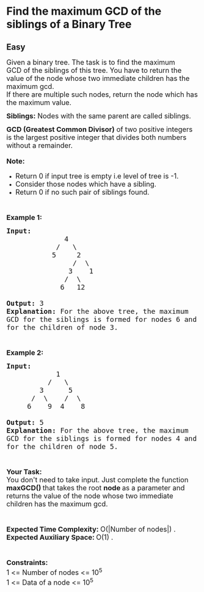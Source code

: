 # Find the maximum GCD of the siblings of a Binary Tree
## Easy
<div class="problems_problem_content__Xm_eO" bis_skin_checked="1"><p><span style="font-size:18px">Given a binary tree. The task is to find the maximum GCD&nbsp;of the siblings of this tree. You have to return the value of the node whose two immediate children has the maximum gcd.<br>
If there are multiple such nodes, return&nbsp;the node which has the maximum value.</span></p>

<p><span style="font-size:18px"><strong>Siblings:</strong>&nbsp;Nodes with the same parent are called siblings.</span></p>

<p><span style="font-size:18px"><strong>GCD (Greatest Common Divisor)</strong>&nbsp;of two positive integers is the largest positive integer that divides both numbers without a remainder.</span></p>

<h4><span style="font-size:18px"><strong>Note:</strong></span></h4>

<ul>
	<li><span style="font-size:18px">Return 0&nbsp;if input tree is empty i.e level of tree is -1.</span></li>
	<li><span style="font-size:18px">Consider those nodes which have a&nbsp;sibling.</span></li>
	<li><span style="font-size:18px">Return 0&nbsp;if no such pair of siblings found.</span></li>
</ul>

<p>&nbsp;</p>

<p><span style="font-size:18px"><strong>Example 1:</strong></span></p>

<pre><span style="font-size:18px"><strong>Input:</strong>
              4
            /   \
           5     2
                /  \
               3    1
              /  \
             6   12

<strong>Output:</strong> 3
<strong>Explanation:</strong> For the above tree, the maximum
GCD for the siblings is formed for nodes 6 and 12
for the children of node 3.</span></pre>

<p>&nbsp;</p>

<p><span style="font-size:18px"><strong>Example 2:</strong></span></p>

<pre><span style="font-size:18px"><strong>Input: </strong>
            1
          /   \
        3      5
      /  \    /  \
     6    9  4    8

<strong>Output:</strong> 5
<strong>Explanation:</strong> For the above tree, the maximum
GCD for the siblings is formed for nodes 4 and 8
for the children of node 5.</span></pre>

<p>&nbsp;</p>

<p><span style="font-size:18px"><strong>Your Task:</strong><br>
You don't need to take input. Just complete the function<strong> maxGCD() </strong>that takes the root <strong>node </strong>as a parameter and returns the value of the node whose two immediate children has the maximum gcd.</span></p>

<p>&nbsp;</p>

<p><span style="font-size:18px"><strong>Expected Time Complexity:&nbsp;</strong>O(|Number of nodes|) .<br>
<strong>Expected Auxiliary Space:&nbsp;</strong>O(1) .</span></p>

<p>&nbsp;</p>

<p><span style="font-size:18px"><strong>Constraints:</strong><br>
1 &lt;= Number of nodes &lt;= 10<sup>5</sup><br>
1 &lt;= Data of a node &lt;= 10<sup>5</sup></span></p>
</div>